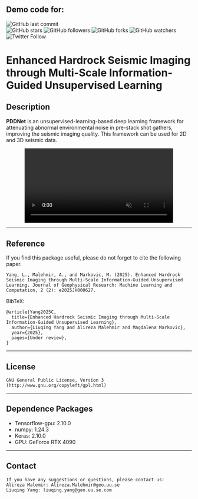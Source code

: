 ## Demo code for:


![GitHub last commit](https://img.shields.io/github/last-commit/SERCenter/PDDNet?style=plastic)    
![GitHub stars](https://img.shields.io/github/stars/SERCenter/PDDNet?style=social)
![GitHub followers](https://img.shields.io/github/followers/PDDNet?style=social)
![GitHub forks](https://img.shields.io/github/forks/SERCenter/PDDNet?style=social)
![GitHub watchers](https://img.shields.io/github/watchers/SERCenter/PDDNet?style=social)
![Twitter Follow](https://img.shields.io/twitter/follow/SERCenter?style=social)

**Enhanced Hardrock Seismic Imaging through Multi-Scale Information-Guided Unsupervised Learning**
======

## Description

**PDDNet** is an unsupervised-learning-based deep learning framework for attenuating abnormal environmental noise in pre-stack shot gathers, improving the seismic imaging quality. This framework can be used for 2D and 3D seismic data. 

<p align="center">
  <video src="./Figure/Ludvika_demo.mp4" autoplay loop muted playsinline width="80%"></video>
</p>

------------------- 
## Reference
If you find this package useful, please do not forget to cite the following paper.

    Yang, L., Malehmir, A., and Markovic, M. (2025). Enhanced Hardrock Seismic Imaging through Multi-Scale Information-Guided Unsupervised Learning. Journal of Geophysical Research: Machine Learning and Computation, 2 (2): e2025JH000627.
    
BibTeX:
	
	@article{Yang2025C,
	  title={Enhanced Hardrock Seismic Imaging through Multi-Scale Information-Guided Unsupervised Learning},
	  author={Liuqing Yang and Alireza Malehmir and Magdalena Markovic},
	  year={2025},
	  pages={Under review},
	}
	
-------------------   
## License
    GNU General Public License, Version 3
    (http://www.gnu.org/copyleft/gpl.html)  
  
------------------    
## Dependence Packages
* Tensorflow-gpu: 2.10.0
* numpy: 1.24.3 
* Keras: 2.10.0
* GPU: GeForce RTX 4090
-------------------   
  
## Contact
    If you have any suggestions or questions, please contact us:
    Alireza Malemir: Alireza.Malehmir@geo.uu.se
    Liuqing Yang: liuqing.yang@geo.uu.se.com
  
  
  
  
  
